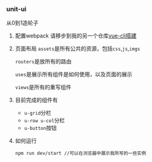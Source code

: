 ### unit-ui
从0到1造轮子

1. 配置webpack
请移步到我的另一个仓库[vue-cli搭建](https://github.com/zhaodengping/vue-cli)

2. 页面布局
    `assets`是所有公共的资源，包括`css`,`js`,`imgs`

    `routers`是放所有的路由

    `uses`是展示所有组件是如何使用，以及页面的展示

    `views`是所有的重写组件

3. 目前完成的组件有

    * `u-grid`分栏
    * `u-row u-col`分栏
    * `u-button`按钮

4. 如何运行

    ```
    npm run dev/start //可以在浏览器中展示我所写的一些实例
    ```